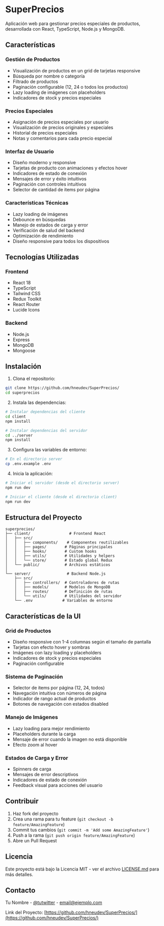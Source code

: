 # SuperPrecios

Aplicación web para gestionar precios especiales de productos, desarrollada con React, TypeScript, Node.js y MongoDB.

## Características

### Gestión de Productos

- Visualización de productos en un grid de tarjetas responsive
- Búsqueda por nombre o categoría
- Filtrado de productos
- Paginación configurable (12, 24 o todos los productos)
- Lazy loading de imágenes con placeholders
- Indicadores de stock y precios especiales

### Precios Especiales

- Asignación de precios especiales por usuario
- Visualización de precios originales y especiales
- Historial de precios especiales
- Notas y comentarios para cada precio especial

### Interfaz de Usuario

- Diseño moderno y responsive
- Tarjetas de producto con animaciones y efectos hover
- Indicadores de estado de conexión
- Mensajes de error y éxito intuitivos
- Paginación con controles intuitivos
- Selector de cantidad de items por página

### Características Técnicas

- Lazy loading de imágenes
- Debounce en búsquedas
- Manejo de estados de carga y error
- Verificación de salud del backend
- Optimización de rendimiento
- Diseño responsive para todos los dispositivos

## Tecnologías Utilizadas

### Frontend

- React 18
- TypeScript
- Tailwind CSS
- Redux Toolkit
- React Router
- Lucide Icons

### Backend

- Node.js
- Express
- MongoDB
- Mongoose

## Instalación

1. Clona el repositorio:

```bash
git clone https://github.com/hneudev/SuperPrecios/
cd superprecios
```

2. Instala las dependencias:

```bash
# Instalar dependencias del cliente
cd client
npm install

# Instalar dependencias del servidor
cd ../server
npm install
```

3. Configura las variables de entorno:

```bash
# En el directorio server
cp .env.example .env
```

4. Inicia la aplicación:

```bash
# Iniciar el servidor (desde el directorio server)
npm run dev

# Iniciar el cliente (desde el directorio client)
npm run dev
```

## Estructura del Proyecto

```
superprecios/
├── client/                 # Frontend React
│   ├── src/
│   │   ├── components/    # Componentes reutilizables
│   │   ├── pages/        # Páginas principales
│   │   ├── hooks/        # Custom hooks
│   │   ├── utils/        # Utilidades y helpers
│   │   └── store/        # Estado global Redux
│   └── public/           # Archivos estáticos
│
└── server/                # Backend Node.js
    ├── src/
    │   ├── controllers/  # Controladores de rutas
    │   ├── models/       # Modelos de MongoDB
    │   ├── routes/       # Definición de rutas
    │   └── utils/        # Utilidades del servidor
    └── .env             # Variables de entorno
```

## Características de la UI

### Grid de Productos

- Diseño responsive con 1-4 columnas según el tamaño de pantalla
- Tarjetas con efecto hover y sombras
- Imágenes con lazy loading y placeholders
- Indicadores de stock y precios especiales
- Paginación configurable

### Sistema de Paginación

- Selector de items por página (12, 24, todos)
- Navegación intuitiva con números de página
- Indicador de rango actual de productos
- Botones de navegación con estados disabled

### Manejo de Imágenes

- Lazy loading para mejor rendimiento
- Placeholders durante la carga
- Mensaje de error cuando la imagen no está disponible
- Efecto zoom al hover

### Estados de Carga y Error

- Spinners de carga
- Mensajes de error descriptivos
- Indicadores de estado de conexión
- Feedback visual para acciones del usuario

## Contribuir

1. Haz fork del proyecto
2. Crea una rama para tu feature (`git checkout -b feature/AmazingFeature`)
3. Commit tus cambios (`git commit -m 'Add some AmazingFeature'`)
4. Push a la rama (`git push origin feature/AmazingFeature`)
5. Abre un Pull Request

## Licencia

Este proyecto está bajo la Licencia MIT - ver el archivo [LICENSE.md](LICENSE.md) para más detalles.

## Contacto

Tu Nombre - [@tutwitter](https://twitter.com/tutwitter) - email@ejemplo.com

Link del Proyecto: [https://github.com/hneudev/SuperPrecios/](https://github.com/hneudev/SuperPrecios/)
